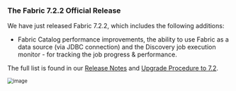 ### The Fabric 7.2.2 Official Release

We have just released Fabric 7.2.2, which includes the following additions:

* Fabric Catalog performance improvements, the ability to use Fabric as a data source (via JDBC connection) and the Discovery job execution monitor - for tracking the job progress & performance.

The full list is found in our [Release Notes](https://support.k2view.com/Academy/Release_Notes_And_Upgrade/V7.2/Fabric_Release_Notes_V7.2.2.pdf.html) and [Upgrade Procedure to 7.2](https://support.k2view.com/Academy/Release_Notes_And_Upgrade/V7.2/Fabric_Upgrade_Procedure_To_V7.2.pdf.html).

<img src="images/img8.png" alt="image" style="zoom: 80%;" />
